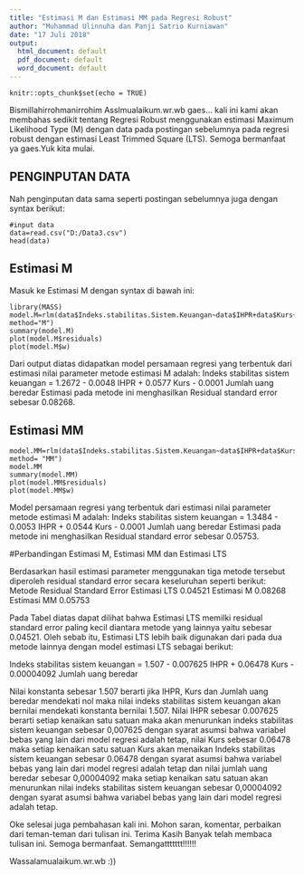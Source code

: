 ```yaml
---
title: "Estimasi M dan Estimasi MM pada Regresi Robust"
author: "Muhammad Ulinnuha dan Panji Satrio Kurniawan"
date: "17 Juli 2018"
output:
  html_document: default
  pdf_document: default
  word_document: default
---
```


```{r setup, include=FALSE}
knitr::opts_chunk$set(echo = TRUE)
```

Bismillahirrohmanirrohim
Asslmualaikum.wr.wb gaes... kali ini kami akan membahas sedikit tentang Regresi Robust menggunakan estimasi Maximum Likelihood Type (M) dengan data pada postingan sebelumnya pada regresi robust dengan estimasi Least Trimmed Square (LTS). Semoga bermanfaat ya gaes.Yuk kita mulai.

## PENGINPUTAN DATA

Nah penginputan data sama seperti postingan sebelumnya juga dengan syntax berikut:
```{r}
#input data
data=read.csv("D:/Data3.csv")
head(data)
```

## Estimasi M

Masuk ke Estimasi M dengan syntax di bawah ini:

```{r warning=FALSE, message = FALSE}
library(MASS)
model.M=rlm(data$Indeks.stabilitas.Sistem.Keuangan~data$IHPR+data$Kurs+data$Jumlah.uang.beredar, method="M")
summary(model.M)
plot(model.M$residuals)
plot(model.M$w)
```

Dari output diatas didapatkan model persamaan regresi yang terbentuk dari estimasi nilai parameter metode estimasi M adalah:
Indeks stabilitas sistem keuangan = 1.2672 - 0.0048 IHPR + 0.0577 Kurs - 0.0001 Jumlah uang beredar
Estimasi pada metode ini menghasilkan Residual standard error sebesar 0.08268.

## Estimasi MM

```{r warning=FALSE, message = FALSE}
model.MM=rlm(data$Indeks.stabilitas.Sistem.Keuangan~data$IHPR+data$Kurs+data$Jumlah.uang.beredar, method= "MM")
model.MM
summary(model.MM)
plot(model.MM$residuals)
plot(model.MM$w)
```

Model persamaan regresi yang terbentuk dari estimasi nilai parameter metode estimasi M adalah:
Indeks stabilitas sistem keuangan = 1.3484 - 0.0053 IHPR + 0.0544 Kurs - 0.0001 Jumlah uang beredar
Estimasi pada metode ini menghasilkan Residual standard error sebesar 0.05753.

#Perbandingan Estimasi M, Estimasi MM dan Estimasi LTS

Berdasarkan hasil estimasi parameter menggunakan tiga metode tersebut diperoleh residual standard error secara keseluruhan seperti berikut:
Metode	        Residual Standard Error
Estimasi LTS	  0.04521
Estimasi M	    0.08268
Estimasi MM	    0.05753

Pada Tabel diatas dapat dilihat bahwa Estimasi LTS memilki residual standard error paling kecil diantara metode yang lainnya yaitu sebesar 0.04521. Oleh sebab itu, Estimasi LTS lebih baik digunakan dari pada dua metode lainnya dengan model estimasi LTS sebagai berikut:

Indeks stabilitas sistem keuangan = 1.507 - 0.007625 IHPR + 0.06478 Kurs - 0.00004092 Jumlah uang beredar

Nilai konstanta sebesar 1.507 berarti jika IHPR, Kurs dan Jumlah uang beredar mendekati nol maka nilai indeks stabilitas sistem keuangan akan bernilai mendekati konstanta bernilai 1.507. Nilai IHPR sebesar 0.007625 berarti setiap kenaikan satu satuan maka akan menurunkan indeks stabilitas sistem keuangan sebesar 0,007625 dengan syarat asumsi bahwa variabel bebas yang lain dari model regresi adalah tetap, nilai Kurs sebesar 0.06478 maka setiap kenaikan satu satuan Kurs akan menaikan Indeks stabilitas sistem keuangan sebesar 0.06478 dengan syarat asumsi bahwa variabel bebas yang lain dari model regresi adalah tetap dan nilai jumlah uang beredar sebesar 0,00004092 maka setiap kenaikan satu satuan akan menurunkan nilai indeks stabilitas sistem keuangan sebesar 0,00004092 dengan syarat asumsi bahwa variabel bebas yang lain dari model regresi adalah tetap.

Oke selesai juga pembahasan kali ini. Mohon saran, komentar, perbaikan dari teman-teman dari tulisan ini. Terima Kasih Banyak telah membaca tulisan ini. Semoga bermanfaat. Semangattttttt!!!!!!

Wassalamualaikum.wr.wb :))
